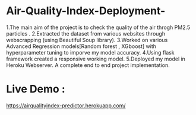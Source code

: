 # Air-Quality-Index-Deployment-

1.The main aim of the project is to check the quality of the air throgh PM2.5 particles  . 
2.Extracted the dataset from various websites through webscrapping (using Beautiful Soup library).
3.Worked on various Advanced Regression models[Random forest , XGboost] with hyperparameter tuning to imporve my  model accuracy.
4.Using flask framework created a responsive working model.
5.Deployed my model in Heroku Webserver.
A complete end to end project implementation.

# Live Demo :
https://airqualityindex-predictor.herokuapp.com/
